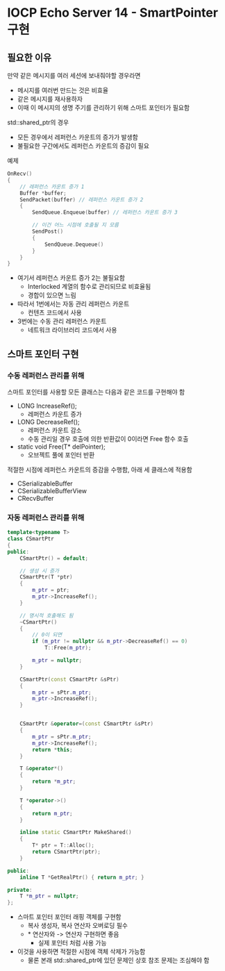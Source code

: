 # IOCP Echo Server 14 - SmartPointer 구현
## 필요한 이유
만약 같은 메시지를 여러 세션에 보내줘야할 경우라면
* 메시지를 여러번 만드는 것은 비효율
* 같은 메시지를 재사용하자
* 이때 이 메시지의 생명 주기를 관리하기 위해 스마트 포인터가 필요함

std::shared_ptr의 경우
* 모든 경우에서 레퍼런스 카운트의 증가가 발생함
* 불필요한 구간에서도 레퍼런스 카운트의 증감이 필요

예제
~~~Cpp
OnRecv()
{
    // 레퍼런스 카운트 증가 1
    Buffer *buffer;
    SendPacket(buffer) // 레퍼런스 카운트 증가 2
    {
        SendQueue.Enqueue(buffer) // 레퍼런스 카운트 증가 3

        // 이건 어느 시점에 호출될 지 모름
        SendPost()
        {
            SendQueue.Dequeue()
        }
    }
}
~~~
* 여기서 레퍼런스 카운트 증가 2는 불필요함
  * Interlocked 계열의 함수로 관리되므로 비효율됨
  * 경합이 있으면 느림
* 따라서 1번에서는 자동 관리 레퍼런스 카운트
  * 컨텐츠 코드에서 사용
* 3번에는 수동 관리 레퍼런스 카운트
  * 네트워크 라이브러리 코드에서 사용

## 스마트 포인터 구현
### 수동 레퍼런스 관리를 위해
스마트 포인터를 사용할 모든 클래스는 다음과 같은 코드를 구현해야 함
* LONG IncreaseRef();
  * 레퍼런스 카운트 증가
* LONG DecreaseRef();
  * 레퍼런스 카운트 감소
  * 수동 관리일 경우 호출에 의한 반환값이 0이라면 Free 함수 호출
* static void Free(T* delPointer);
  * 오브젝트 풀에 포인터 반환

적절한 시점에 레퍼런스 카운트의 증감을 수행함, 아래 세 클래스에 적용함
* CSerializableBuffer
* CSerializableBufferView
* CRecvBuffer

### 자동 레퍼런스 관리를 위해
~~~Cpp
template<typename T>
class CSmartPtr
{
public:
	CSmartPtr() = default;

	// 생성 시 증가
	CSmartPtr(T *ptr)
	{
		m_ptr = ptr;
		m_ptr->IncreaseRef();
	}

	// 명시적 호출해도 됨
	~CSmartPtr()
	{
		// 0이 되면
		if (m_ptr != nullptr && m_ptr->DecreaseRef() == 0)
			T::Free(m_ptr);

		m_ptr = nullptr;
	}

	CSmartPtr(const CSmartPtr &sPtr)
	{
		m_ptr = sPtr.m_ptr;
		m_ptr->IncreaseRef();
	}


	CSmartPtr &operator=(const CSmartPtr &sPtr)
	{
		m_ptr = sPtr.m_ptr;
		m_ptr->IncreaseRef();
		return *this;
	}

	T &operator*()
	{
		return *m_ptr;
	}

	T *operator->()
	{
		return m_ptr;
	}

	inline static CSmartPtr MakeShared() 
	{
		T* ptr = T::Alloc();
		return CSmartPtr(ptr);
	}

public:
	inline T *GetRealPtr() { return m_ptr; }

private:
	T *m_ptr = nullptr;
};
~~~
* 스마트 포인터 포인터 래핑 객체를 구현함
  * 복사 생성자, 복사 연산자 오버로딩 필수
  * \* 연산자와 -> 연산자 구현하면 좋음
    * 실제 포인터 처럼 사용 가능
* 이것을 사용하면 적절한 시점에 객체 삭제가 가능함
  * 물론 본래 std::shared_ptr에 있던 문제인 상호 참조 문제는 조심해야 함